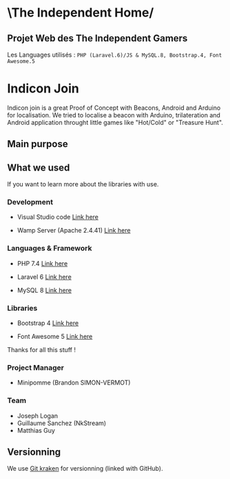 # \The Independent Home/

## Projet Web des The Independent Gamers

Les Languages utilisés : `PHP (Laravel.6)/JS & MySQL.8, Bootstrap.4, Font Awesome.5`

# Indicon Join

Indicon join is a great Proof of Concept with Beacons, Android and Arduino for localisation.
We tried to localise a beacon with Arduino, trilateration and Android application throught little games like "Hot/Cold" or "Treasure Hunt".

## Main purpose


## What we used

If you want to learn more about the libraries with use.

### Development

- Visual Studio code
[Link here](https://code.visualstudio.com/)

- Wamp Server (Apache 2.4.41)
[Link here](http://www.wampserver.com/)

### Languages & Framework

- PHP 7.4
[Link here](https://www.php.net/)

- Laravel 6
[Link here](https://laravel.com/)

- MySQL 8
[Link here](https://www.mysql.com/fr/)

### Libraries

- Bootstrap 4
[Link here](https://getbootstrap.com/)

- Font Awesome 5
[Link here](https://fontawesome.com/)

Thanks for all this stuff !

### Project Manager
* Minipomme (Brandon SIMON-VERMOT)

### Team
* Joseph Logan
* Guillaume Sanchez (NkStream)
* Matthias Guy

## Versionning

We use [Git kraken](https://www.gitkraken.com/) for versionning (linked with GitHub).